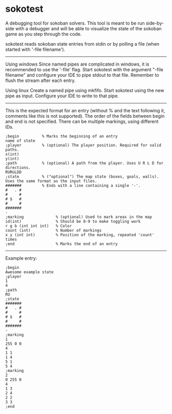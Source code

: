 sokotest
========

A debugging tool for sokoban solvers. This tool is meant to be run side-by-side with a debugger and will 
be able to visualize the state of the sokoban game as you step through the code.

sokotest reads sokoban state entries from stdin or by polling a file (when started with '-file filename').

--------

Using windows
Since named pipes are complicated in windows, it is recommended to use the '-file' flag. 
Start sokotest with the argument "-file filename" and configure your IDE to pipe stdout to that file.
Remember to flush the stream after each entry.

Using linux
Create a named pipe using mkfifo. Start sokotest using the new pipe as input. Configure your IDE to write to that pipe.

--------

This is the expected format for an entry (without % and the text following it, comments like this is not supported).
The order of the fields between begin and end is not specified. There can be multiple markings, using different IDs.

```
;begin          % Marks the beginning of an entry
name of state
;player         % (optional) The player position. Required for valid paths.
x(int)
y(int)
;path           % (optional) A path from the player. Uses U R L D for directions.
RURULDD
;state          % ("optional") The map state (boxes, goals, walls). Uses the same format as the input files.
#######         % Ends with a line containing a single '-'.
#   . #
#     #
# $   #
#     #
#######
-
;marking              % (optional) Used to mark areas in the map
id(int)               % Should be 0-9 to make toggling work
r g b (int int int)   % Color
count (int)           % Number of markings
x y (int int)         % Position of the marking, repeated 'count' times
;end                  % Marks the end of an entry
```

--------

Example entry:

```
;begin      
Awesome example state
;player
1
4
;path         
RU
;state         
#######        
#   . #
#     #
# $   #
#     #
#######
-
;marking              
1             
255 0 0
4
1 1
1 4
5 1
5 4
;marking              
2          
0 255 0
4
1 3
2 4
2 2
3 3
;end           
```
